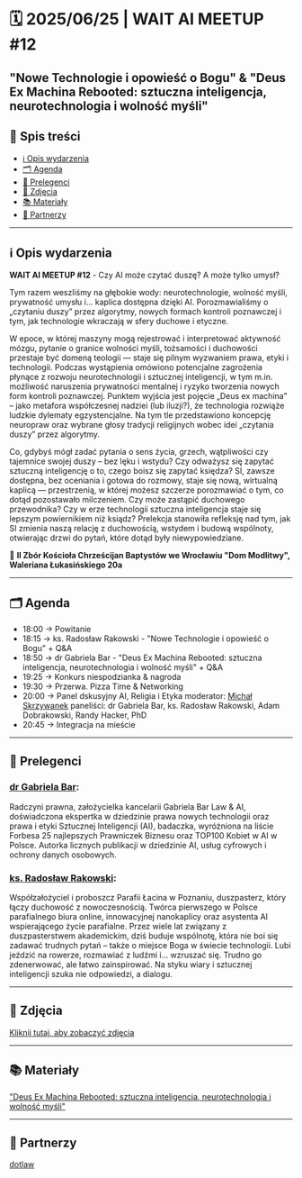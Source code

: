 # 🗓️ 2025/06/25 | WAIT AI MEETUP #12

## "Nowe Technologie i opowieść o Bogu" & "Deus Ex Machina Rebooted: sztuczna inteligencja, neurotechnologia i wolność myśli"

## 📌 Spis treści  
- [ℹ️ Opis wydarzenia](#-opis-wydarzenia)  
- [🗂️ Agenda](#-agenda)
- [👤 Prelegenci](#-prelegenci)    
- [📸 Zdjęcia](#-zdjęcia)
- [📚 Materiały](#-materiały)
- [🤝 Partnerzy](#-partnerzy)  

---

## ℹ️ Opis wydarzenia

**WAIT AI MEETUP #12** - Czy AI może czytać duszę? A może tylko umysł?

Tym razem weszliśmy na głębokie wody: neurotechnologie, wolność myśli, prywatność umysłu i... kaplica dostępna dzięki AI. Porozmawialiśmy o „czytaniu duszy” przez algorytmy, nowych formach kontroli poznawczej i tym, jak technologie wkraczają w sfery duchowe i etyczne.

W epoce, w której maszyny mogą rejestrować i interpretować aktywność mózgu, pytanie o granice wolności myśli, tożsamości i duchowości przestaje być domeną teologii — staje się pilnym wyzwaniem prawa, etyki i technologii. Podczas wystąpienia omówiono potencjalne zagrożenia płynące z rozwoju neurotechnologii i sztucznej inteligencji, w tym m.in. możliwość naruszenia prywatności mentalnej i ryzyko tworzenia nowych form kontroli poznawczej.
Punktem wyjścia jest pojęcie „Deus ex machina” – jako metafora współczesnej nadziei (lub iluzji?), że technologia rozwiąże ludzkie dylematy egzystencjalne. Na tym tle przedstawiono koncepcję neuropraw oraz wybrane głosy tradycji religijnych wobec idei „czytania duszy” przez algorytmy.

Co, gdybyś mógł zadać pytania o sens życia, grzech, wątpliwości czy tajemnice swojej duszy – bez lęku i wstydu? Czy odważysz się zapytać sztuczną inteligencję o to, czego boisz się zapytać księdza? SI, zawsze dostępna, bez oceniania i gotowa do rozmowy, staje się nową, wirtualną kaplicą — przestrzenią, w której możesz szczerze porozmawiać o tym, co dotąd pozostawało milczeniem. Czy może zastąpić duchowego przewodnika? Czy w erze technologii sztuczna inteligencja staje się lepszym powiernikiem niż ksiądz? Prelekcja stanowiła refleksję nad tym, jak SI zmienia naszą relację z duchowością, wstydem i budową wspólnoty, otwierając drzwi do pytań, które dotąd były niewypowiedziane.

📍 **II Zbór Kościoła Chrześcijan Baptystów we Wrocławiu "Dom Modlitwy", Waleriana Łukasińskiego 20a**

---

## 🗂️ Agenda

- 18:00 → Powitanie
- 18:15 → ks. Radosław Rakowski - "Nowe Technologie i opowieść o Bogu" + Q&A
- 18:50 → dr Gabriela Bar - "Deus Ex Machina Rebooted: sztuczna inteligencja, neurotechnologia i wolność myśli" + Q&A
- 19:25 → Konkurs niespodzianka & nagroda
- 19:30 → Przerwa. Pizza Time & Networking
- 20:00 → Panel dskusyjny AI, Religia i Etyka
moderator: [Michał Skrzywanek](https://www.linkedin.com/in/michal-skrzywanek/)
paneliści: dr Gabriela Bar, ks. Radosław Rakowski, Adam Dobrakowski, Randy Hacker, PhD
- 20:45 → Integracja na mieście

---

## 👤 Prelegenci

### [dr Gabriela Bar](https://www.linkedin.com/in/gabrielabar/):
Radczyni prawna, założycielka kancelarii Gabriela Bar Law & AI, doświadczona ekspertka w dziedzinie prawa nowych technologii oraz prawa i etyki Sztucznej Inteligencji (AI), badaczka, wyróżniona na liście Forbesa 25 najlepszych Prawniczek Biznesu oraz TOP100 Kobiet w AI w Polsce. Autorka licznych publikacji w dziedzinie AI, usług cyfrowych i ochrony danych osobowych.

### [ks. Radosław Rakowski](http://www.parafialacina.pl/):
Współzałożyciel i proboszcz Parafii Łacina w Poznaniu, duszpasterz, który łączy duchowość z nowoczesnością. Twórca pierwszego w Polsce parafialnego biura online, innowacyjnej nanokaplicy oraz asystenta AI wspierającego życie parafialne. Przez wiele lat związany z duszpasterstwem akademickim, dziś buduje wspólnotę, która nie boi się zadawać trudnych pytań – także o miejsce Boga w świecie technologii. Lubi jeździć na rowerze, rozmawiać z ludźmi i... wzruszać się. Trudno go zdenerwować, ale łatwo zainspirować. Na styku wiary i sztucznej inteligencji szuka nie odpowiedzi, a dialogu.

---

## 📸 Zdjęcia
[Kliknij tutaj, aby zobaczyć zdjęcia](https://photos.app.goo.gl/CQWAdd4xqeTZMpk19)

---

## 📚 Materiały
["Deus Ex Machina Rebooted: sztuczna inteligencja, neurotechnologia i wolność myśli"](https://drive.google.com/file/d/1-z7TSexwvCFfJd9qZUKOoHN7bnSJ0rih/view?usp=sharing)

---

## 🤝 Partnerzy
[dotlaw](https://www.linkedin.com/company/dotlawco/)